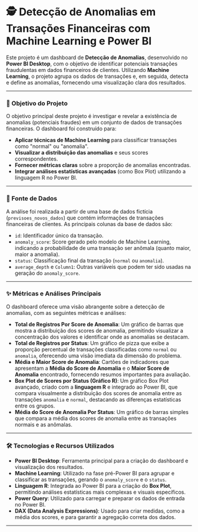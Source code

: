 # 🕵️ Detecção de Anomalias em Transações Financeiras com Machine Learning e Power BI

Este projeto é um dashboard de **Detecção de Anomalias**, desenvolvido no **Power BI Desktop**, com o objetivo de identificar potenciais transações fraudulentas em dados financeiros de clientes. Utilizando **Machine Learning**, o projeto agrupa os dados de transações e, em seguida, detecta e define as anomalias, fornecendo uma visualização clara dos resultados.

---

### 🎯 Objetivo do Projeto

O objetivo principal deste projeto é investigar e revelar a existência de anomalias (potenciais fraudes) em um conjunto de dados de transações financeiras. O dashboard foi construído para:

* **Aplicar técnicas de Machine Learning** para classificar transações como "normal" ou "anomalia".
* **Visualizar a distribuição das anomalias** e seus scores correspondentes.
* **Fornecer métricas claras** sobre a proporção de anomalias encontradas.
* **Integrar análises estatísticas avançadas** (como Box Plot) utilizando a linguagem R no Power BI.

---

### 💾 Fonte de Dados

A análise foi realizada a partir de uma base de dados fictícia (`previsoes_novos_dados`) que contém informações de transações financeiras de clientes. As principais colunas da base de dados são:

* `id`: Identificador único da transação.
* `anomaly_score`: Score gerado pelo modelo de Machine Learning, indicando a probabilidade de uma transação ser anômala (quanto maior, maior a anomalia).
* `status`: Classificação final da transação (`normal` ou `anomalia`).
* `average_depth` e `Column1`: Outras variáveis que podem ter sido usadas na geração do `anomaly_score`.

---

### ✨ Métricas e Análises Principais

O dashboard oferece uma visão abrangente sobre a detecção de anomalias, com as seguintes métricas e análises:

* **Total de Registros Por Score de Anomalia**: Um gráfico de barras que mostra a distribuição dos scores de anomalia, permitindo visualizar a concentração dos valores e identificar onde as anomalias se destacam.
* **Total de Registros por Status**: Um gráfico de pizza que exibe a proporção percentual de transações classificadas como `normal` ou `anomalia`, oferecendo uma visão imediata da dimensão do problema.
* **Média e Maior Score de Anomalia**: Cartões de indicadores que apresentam a **Média do Score de Anomalia** e o **Maior Score de Anomalia** encontrado, fornecendo resumos importantes para avaliação.
* **Box Plot de Scores por Status (Gráfico R)**: Um gráfico Box Plot avançado, criado com a **linguagem R** e integrado ao Power BI, que compara visualmente a distribuição dos scores de anomalia entre as transações `anomalia` e `normal`, destacando as diferenças estatísticas entre os grupos.
* **Média do Score de Anomalia Por Status**: Um gráfico de barras simples que compara a média dos scores de anomalia entre as transações normais e as anômalas.

---

### 🛠️ Tecnologias e Recursos Utilizados

* **Power BI Desktop**: Ferramenta principal para a criação do dashboard e visualização dos resultados.
* **Machine Learning**: Utilizado na fase pré-Power BI para agrupar e classificar as transações, gerando o `anomaly_score` e o `status`.
* **Linguagem R**: Integrada ao Power BI para a criação do **Box Plot**, permitindo análises estatísticas mais complexas e visuais específicos.
* **Power Query**: Utilizado para carregar e preparar os dados de entrada no Power BI.
* **DAX (Data Analysis Expressions)**: Usado para criar medidas, como a média dos scores, e para garantir a agregação correta dos dados.

---